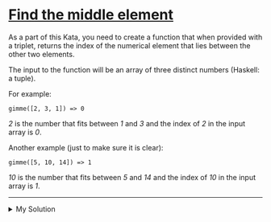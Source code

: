 # [Find the middle element](https://www.codewars.com/kata/545a4c5a61aa4c6916000755)

As a part of this Kata, you need to create a function that when provided with a triplet, returns the index of the
numerical element that lies between the other two elements.

The input to the function will be an array of three distinct numbers (Haskell: a tuple).

For example:

```
gimme([2, 3, 1]) => 0
```

_2_ is the number that fits between _1_ and _3_ and the index of _2_ in the input array is _0_.

Another example (just to make sure it is clear):

```
gimme([5, 10, 14]) => 1

```

_10_ is the number that fits between _5_ and _14_ and the index of _10_ in the input array is _1_.

---

<details><summary>My Solution</summary>

```js
function gimme(triplet) {
  const middle = [...triplet].sort((a, b) => a - b)[1];
  return triplet.indexOf(middle);
}
```

</details>
